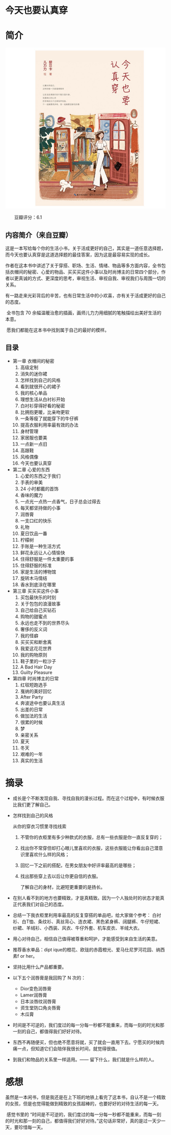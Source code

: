 # 今天也要认真穿

# 简介

![](image/今天也要认真穿.jpg)

　　豆瓣评分：6.1

## 内容简介（来自豆瓣）

​		这是一本写给每个你的生活小书，关于活成更好的自己，其实是一道任意选择题，而今天也要认真穿是这道选择题的最佳答案，因为这是最容易实现的成长。

​		作者在这本书中讲述了关于穿搭、职场、生活、情绪、物品等多方面内容，全书包括衣帽间的秘密、心爱的物品、买买买这件小事以及时尚博主的日常四个部分，作者以更真诚的方式、更深度的思考，审视生活、审视自我、审视我们与周围一切的关系。

​		有一路走来光彩背后的辛苦，也有日常生活中的小欢喜，亦有关于活成更好的自己的态度。

​		全书包含 70 余幅温暖治愈的插画，画师儿力力用细腻的笔触描绘出美好生活的本意。

​		愿我们都能在这本书中找到属于自己的最好的模样。

## 目录

* 第一章 衣帽间的秘密
  1. 高级定制
  2. 消失的迷你裙
  3. 怎样找到自己的风格
  4. 看到就很开心的裙子
  5. 我的核心单品
  6. 理想生活从白衬衫开始
  7. 白衬衫穿得好看的秘密
  8. 比拥抱更暖，比亲吻更软
  9. 一条等瘦了就能穿下的牛仔裤
  10. 提高衣服利用率最有效的办法
  11. 身材管理
  12. 家居服也要美
  13. 一点新一点旧
  14. 高跟鞋
  15. 风格偶像
  16. 今天也要认真穿
* 第二章 心爱的东西
  1. 心爱的东西之于我们
  2. 手表的审美
  3. 24 小时都戴的首饰
  4. 香味的魔力
  5. 一点光一点热一点香气，日子总会过得去
  6. 每天都坚持做的小事
  7. 润唇膏
  8. 一支口红的快乐
  9. 礼物
  10. 夏日饮品一番
  11. 柠檬树
  12. 手账是一种生活方式
  13. 鲜花永远让人心情愉快
  14. 住得舒服是一件太重要的事
  15. 住得舒服的标准
  16. 家是生活的博物馆
  17. 旋转木马情结
  18. 香水到底涂在哪里
* 第三章 买买买这件小事
  1. 买包最快乐的时刻
  2. 关于包包的浪漫故事
  3. 自己给自己买钻石
  4. 购物的甜蜜点
  5. 永远也走不到的世界尽头
  6. 奢侈的反义词
  7. 我的怪癖
  8. 买买买和断舍离
  9. 我爱这花花世界
  10. 我的购物原则
  11. 鞋子里的一粒沙子
  12. A Bad Hair Day
  13. Guilty Pleasure
* 第四章 时尚博主的日常
  1. 红毯短跑选手
  2. 戛纳的美好回忆
  3. After Party
  4. 奔波途中也要认真生活
  5. 出差的日常
  6. 做加法的生活
  7. 很累的时候
  8. 梦
  9. 亲密关系
  10. 夏天
  11. 冬天
  12. 艰难的一年
  13. 真实的生活

# 摘录

* 成长是个不断发现自我、寻找自我的漫长过程。而在这个过程中，有时候衣服比我们更了解自己。

* 怎样找到自己的风格

  从你的穿衣习惯里寻找线索

  1. 不管你的衣柜里有多少种款式的衣服，总有一些衣服是你一直反复穿的；

  2. 找出你不常穿但却打心眼儿里喜欢的衣服，这些衣服能让你看出自己潜意识里喜欢什么样的风格；

  3. 回忆一下之前的搭配，在男女朋友中好评率最高的是哪些；

  4. 找出那些穿上去以后让你更自信的衣服。

     了解自己的身材，比避短更重要的是扬长。

* 在别人看不到的地方也要精致，才是真精致。因为一个人独处时的状态才能真正代表我们对自己的态度。

* 总结一下我衣柜里利用率最高的反复穿搭的单品吧，给大家做个参考：
  白衬衫、白T恤、条纹衫、真丝背心、连衣裙、黑色紧身裤、阔腿裤、牛仔短裙、纱裙、羊绒衫、小西装、风衣、牛仔外套、机车皮衣、羊绒大衣。

* 用心对待自己，相信自己值得被尊重和呵护，才能感受到来自生活的美意。

* 推荐香水单品：dipt ique的橙花、欧珑的赤霞橙光、爱马仕尼罗河花园、纳西素f or her。

* 坚持比用什么产品都重要。

* 以下五个润唇膏是我回购了 N 次的：
  * Dior变色润唇膏
  * Lamer润唇膏
  * 日本淡唇纹润唇膏
  * 资生堂防口角炎唇膏
  * 木瓜膏

* 时间是不可逆的，我们度过的每一分每一秒都不能重来，而每一刻的时光和那一刻的自己，都值得我们好好对待。

* 东西不再随便买，但也绝不愿意将就，买了就会一直用下去。宁愿买的时候肉痛一点，但知道它们会陪伴我很长时间，就觉得很值。

* 到我们和物品的关系里一样适用。—— 留下什么，我们就是什么样的人。

# 感想

​		虽然是一本闲书，但是我还是在上下班的地铁上看完了这本书，自认不是一个精致的女孩，但是也觉得能做到精致的女孩超棒的，也要好好的对待生活的每一天。

​		感觉书里的 “时间是不可逆的，我们度过的每一分每一秒都不能重来，而每一刻的时光和那一刻的自己，都值得我们好好对待。”这句话非常好，真的是过一天少一天，要珍惜每一天。